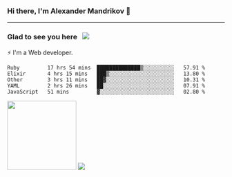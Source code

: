 ### Hi there, I'm Alexander Mandrikov 👋

- - -

### Glad to see you here &nbsp; ![](https://komarev.com/ghpvc/?username=nunsez&color=blue&label=visitors)

⚡ I'm a Web developer.

<!--✨ My GitHub <a href="https://nunsez.github.io/" target="_blank">resume link</a>-->

<!--
**nunsez/nunsez** is a ✨ _special_ ✨ repository because its `README.md` (this file) appears on your GitHub profile.

Here are some ideas to get you started:

- 🔭 I’m currently working on ...
- 🌱 I’m currently learning ...
- 👯 I’m looking to collaborate on ...
- 🤔 I’m looking for help with ...
- 💬 Ask me about ...
- 📫 How to reach me: ...
- 😄 Pronouns: ...
- ⚡ Fun fact: ...
-->


<!--START_SECTION:waka-->

```text
Ruby         17 hrs 54 mins  ██████████████▒░░░░░░░░░░   57.91 %
Elixir       4 hrs 15 mins   ███▒░░░░░░░░░░░░░░░░░░░░░   13.80 %
Other        3 hrs 11 mins   ██▓░░░░░░░░░░░░░░░░░░░░░░   10.31 %
YAML         2 hrs 26 mins   ██░░░░░░░░░░░░░░░░░░░░░░░   07.91 %
JavaScript   51 mins         ▓░░░░░░░░░░░░░░░░░░░░░░░░   02.80 %
```

<!--END_SECTION:waka-->

<span>
<img height="160em" src="https://github-readme-stats-nunsez.vercel.app/api?username=nunsez&show_icons=true&count_private=true&hide_border=true&hide=issues" />
<img src="https://github-readme-stats-nunsez.vercel.app/api/top-langs/?username=nunsez&layout=compact&hide_border=true" />
</span>

<!--
[![willianrod's wakatime stats](https://github-readme-stats.vercel.app/api/wakatime?username=nunsez&hide_border=true)](https://github.com/anuraghazra/github-readme-stats)
-->
